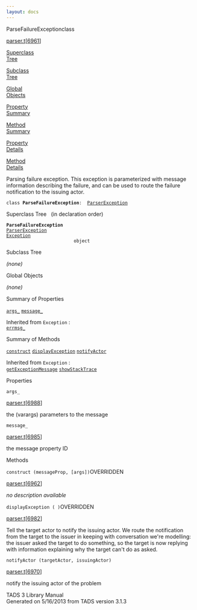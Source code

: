 ```yaml
---
layout: docs
---
```

<span class="title">ParseFailureException</span><span class="type">class</span>

[parser.t](../file/parser.t.html)\[[6961](../source/parser.t.html#6961)\]

[Superclass  
Tree](#_SuperClassTree_)

[Subclass  
Tree](#_SubClassTree_)

[Global  
Objects](#_ObjectSummary_)

[Property  
Summary](#_PropSummary_)

[Method  
Summary](#_MethodSummary_)

[Property  
Details](#_Properties_)

[Method  
Details](#_Methods_)



Parsing failure exception. This exception is parameterized with message
information describing the failure, and can be used to route the failure
notification to the issuing actor.

`class `**`ParseFailureException`**` :   `[`ParserException`](../object/ParserException.html)



<span id="_SuperClassTree_"></span>



<span class="hdln">Superclass Tree</span>   (in declaration order)



**`ParseFailureException`**  
[`ParserException`](../object/ParserException.html)  
[`Exception`](../object/Exception.html)  
`                         object`  
<span id="_SubClassTree_"></span>



<span class="hdln">Subclass Tree</span>  



*(none)* <span id="_ObjectSummary_"></span>



<span class="hdln">Global Objects</span>  



*(none)* <span id="_PropSummary_"></span>



<span class="hdln">Summary of Properties</span>  



[`args_`](#args_) [`message_`](#message_)



Inherited from `Exception` :  
[`errmsg_`](../object/Exception.html#errmsg_)

<span id="_MethodSummary_"></span>



<span class="hdln">Summary of Methods</span>  



[`construct`](#construct) [`displayException`](#displayException) [`notifyActor`](#notifyActor)



Inherited from `Exception` :  
[`getExceptionMessage`](../object/Exception.html#getExceptionMessage) [`showStackTrace`](../object/Exception.html#showStackTrace)

<span id="_Properties_"></span>



<span class="hdln">Properties</span>  



<span id="args_"></span>

`args_`

[parser.t](../file/parser.t.html)\[[6988](../source/parser.t.html#6988)\]



the (varargs) parameters to the message



<span id="message_"></span>

`message_`

[parser.t](../file/parser.t.html)\[[6985](../source/parser.t.html#6985)\]



the message property ID



<span id="_Methods_"></span>



<span class="hdln">Methods</span>  



<span id="construct"></span>

`construct (messageProp, [args])`<span class="rem">OVERRIDDEN</span>

[parser.t](../file/parser.t.html)\[[6962](../source/parser.t.html#6962)\]



*no description available*



<span id="displayException"></span>

`displayException ( )`<span class="rem">OVERRIDDEN</span>

[parser.t](../file/parser.t.html)\[[6982](../source/parser.t.html#6982)\]



Tell the target actor to notify the issuing actor. We route the
notification from the target to the issuer in keeping with conversation
we're modelling: the issuer asked the target to do something, so the
target is now replying with information explaining why the target can't
do as asked.



<span id="notifyActor"></span>

`notifyActor (targetActor, issuingActor)`

[parser.t](../file/parser.t.html)\[[6970](../source/parser.t.html#6970)\]



notify the issuing actor of the problem





TADS 3 Library Manual  
Generated on 5/16/2013 from TADS version 3.1.3


